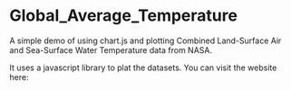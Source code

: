 # Global_Average_Temperature
A simple demo of using chart.js and plotting Combined Land-Surface Air and Sea-Surface Water Temperature data from NASA.

It uses a javascript library to plat the datasets. You can visit the website here: 
